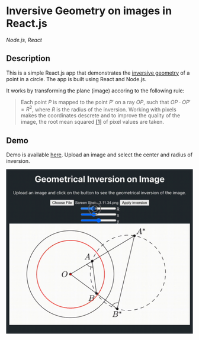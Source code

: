 # Inversive Geometry on images in React.js

_Node.js, React_

## Description

This is a simple React.js app that demonstrates the [inversive geometry](https://en.wikipedia.org/wiki/Inversive_geometry) of a point in a circle. The app is built using React and Node.js.

It works by transforming the plane (image) accoring to the following rule:

> Each point $P$ is mapped to the point $P'$ on a ray $OP$, such that $OP \cdot OP' = R^2$, where $R$ is the radius of the inversion.
> Working with pixels makes the coordinates descrete and to improve the quality of the image, the root mean squared [[1]](https://www.youtube.com/watch?v=LKnqECcg6Gw&ab_channel=minutephysics) of pixel values are taken.

## Demo

Demo is available [here](https://nomomon.github.io/inversive-geometry). Upload an image and select the center and radius of inversion.

![demonstration](./demo.gif)
